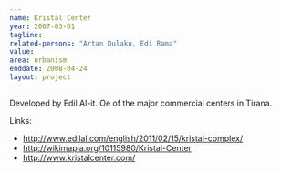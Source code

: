 ```yaml
---
name: Kristal Center
year: 2007-03-01
tagline:
related-persons: "Artan Dulaku, Edi Rama"
value:
area: urbanism
enddate: 2008-04-24
layout: project
---
```

Developed by Edil Al-it. Oe of the major commercial centers in Tirana.

Links:
* <http://www.edilal.com/english/2011/02/15/kristal-complex/>
* <http://wikimapia.org/10115980/Kristal-Center>
* <http://www.kristalcenter.com/>
